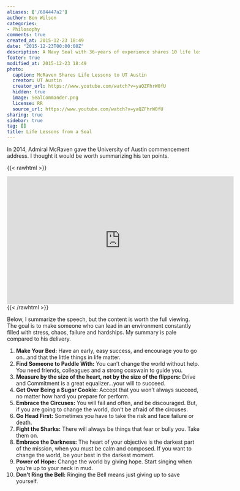 ```yaml
---
aliases: ['/684447a2']
author: Ben Wilson
categories:
- Philosophy
comments: true
created_at: 2015-12-23 18:49
date: "2015-12-23T00:00:00Z"
description: A Navy Seal with 36-years of experience shares 10 life lessons.
footer: true
modified_at: 2015-12-23 18:49
photo:
  caption: McRaven Shares Life Lessons to UT Austin
  creator: UT Austin
  creator_url: https://www.youtube.com/watch?v=yaQZFhrW0fU
  hidden: true
  image: SealCommander.png
  license: RR
  source_url: https://www.youtube.com/watch?v=yaQZFhrW0fU
sharing: true
sidebar: true
tag: []
title: Life Lessons from a Seal
---
```


In 2014, Admiral McRaven gave the University of Austin commencement address. I thought it would be worth summarizing his ten points.

<!--more-->

{{< rawhtml >}}
<div class='mx-auto'>
  <embed width="592" height="333"src="http://www.youtube.com/v/yaQZFhrW0fU">
</div>
{{< /rawhtml >}}

Below, I summarize the speech, but the content is worth the full viewing. The goal is to make someone who can lead in an environment constantly filled with stress, chaos, failure and hardships. My summary is pale compared to his delivery.

1. **Make Your Bed:** Have an early, easy success, and encourage you to go on...and that the little things in life matter.
2. **Find Someone to Paddle With:** You can’t change the world without help. You need friends, colleagues and a strong coxswain to guide you.
3. **Measure by the size of the heart, not by the size of the flippers:** Drive and Commitment is a great equalizer...your will to succeed.
4. **Get Over Being a Sugar Cookie:** Accept that you won’t always succeed, no matter how hard you prepare for perform.
5. **Embrace the Circuses:** You will fail and often, and be discouraged. But, if you are going to change the world, don’t be afraid of the circuses.
6. **Go Head First:** Sometimes you have to take the risk and face failure or death.
7. **Fight the Sharks:** There will always be things that fear or bully you. Take them on.
8. **Embrace the Darkness:** The heart of your objective is the darkest part of the mission, when you must be calm and composed. If you want to change the world, be your best in the darkest moment.
9. **Power of Hope:** Change the world by giving hope. Start singing when you’re up to your neck in mud.
10. **Don’t Ring the Bell:** Ringing the Bell means just giving up to save yourself.